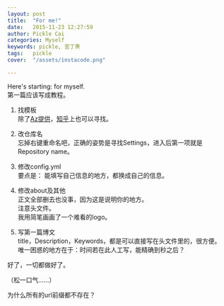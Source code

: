 ```yaml
---
layout: post  
title:  "For me!"  
date:   2015-11-23 12:27:59  
author: Pickle Cai  
categories: Myself  
keywords: pickle, 苦丁茶
tags:	pickle   
cover:  "/assets/instacode.png"  

---  
```


Here's starting: for myself.   
第一篇应该写成教程。  

1. 找模板  
除了[Az提供](http://azeril.me/blog/Selected-Collection-of-Jekyll-Themes.html)，[知乎](http://www.zhihu.com/question/20223939)上也可以寻找。  

2. 改仓库名  
忘掉右键重命名吧，正确的姿势是寻找Settings，进入后第一项就是Repository name。  

3. 修改config.yml  
要点是： 能填写自己信息的地方，都换成自己的信息。   

4. 修改about及其他  
正文全部删去也没事，因为这是说明你的地方。  
注意头文件。  
我用简笔画画了一个难看的logo。

5. 写第一篇博文  
title，Description，Keywords，都是可以直接写在头文件里的，很方便。  
唯一困惑的地方在于：时间若在此人工写，能精确到秒之后？  

好了，一切都做好了。   
  
（松一口气……）  

为什么所有的url前缀都不存在？